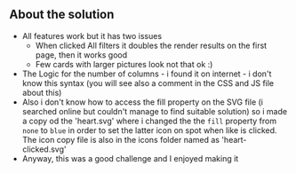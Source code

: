 ## About the solution

- All features work but it has two issues
  - When clicked All filters it doubles the render results on the first page, then it works good
  - Few cards with larger pictures look not that ok :)
- The Logic for the number of columns - i found it on internet - i don't know this syntax (you will see also a comment in the CSS and JS file about this)
- Also i don't know how to access the fill property on the SVG file (i searched online but couldn't manage to find suitable solution) so i made a copy od the 'heart.svg' where i changed the the `fill` property from `none` to `blue` in order to set the latter icon on spot when like is clicked. The icon copy file is also in the icons folder named as 'heart-clicked.svg'
- Anyway, this was a good challenge and I enjoyed making it
